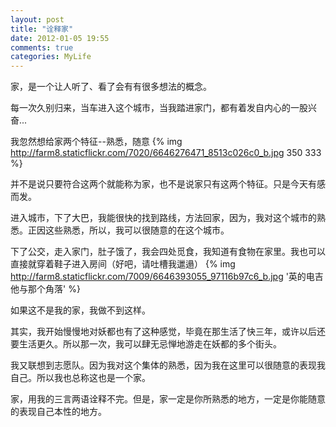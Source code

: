 ```yaml
---
layout: post
title: "诠释家"
date: 2012-01-05 19:55
comments: true
categories: MyLife
---
```


家，是一个让人听了、看了会有有很多想法的概念。

每一次久别归来，当车进入这个城市，当我踏进家门，都有着发自内心的一股兴奋...

我忽然想给家两个特征--熟悉，随意
{% img http://farm8.staticflickr.com/7020/6646276471_8513c026c0_b.jpg 350 333  %}

并不是说只要符合这两个就能称为家，也不是说家只有这两个特征。只是今天有感而发。

进入城市，下了大巴，我能很快的找到路线，方法回家，因为，我对这个城市的熟悉。正因这些熟悉，所以，我可以很随意的在这个城市。
<!-- more -->
下了公交，走入家门，肚子饿了，我会四处觅食，我知道有食物在家里。我也可以直接就穿着鞋子进入房间（好吧，请吐槽我邋遢）
{% img http://farm8.staticflickr.com/7009/6646393055_97116b97c6_b.jpg '英的电吉他与那个角落' %}

如果这不是我的家，我做不到这样。
 
其实，我开始慢慢地对妖都也有了这种感觉，毕竟在那生活了快三年，或许以后还要生活更久。所以那一次，我可以肆无忌惮地游走在妖都的多个街头。

我又联想到志愿队。因为我对这个集体的熟悉，因为我在这里可以很随意的表现我自己。所以我也总称这也是一个家。

家，用我的三言两语诠释不完。但是，家一定是你所熟悉的地方，一定是你能随意的表现自己本性的地方。
	